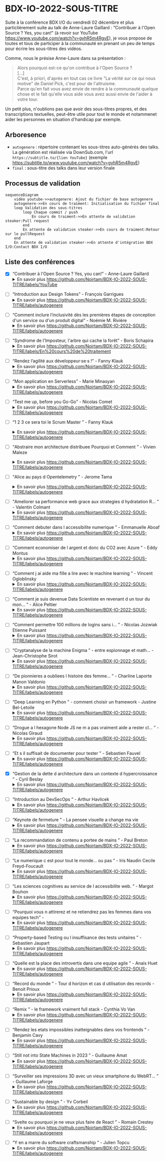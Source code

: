 # BDX-IO-2022-SOUS-TITRE

Suite à la conférence BDX I/O du vendredi 02 décembre et plus particlièrement suite au talk de Anne-Laure Gaillard : <q>Contribuer à l'Open Source ? Yes, you can!</q> (à revoir sur YouTube https://www.youtube.com/watch?v=gyhR5m4RgyE),
je vous propose de toutes et tous de participer à la communauté en prenant un peu de temps pour écrire les sous-titres des vidéos.

Comme, nous le présise Anne-Laure dans sa présentation :
<blockquote>
Alors pourquoi est-ce qu'on contribue à l'Open Source ? <br/>
[...]<br/>
C'est, à priori, d'après en tout cas ce livre "La vérité sur ce qui nous motive" de Daniel Pick, c'est pour de l'altruisme.<br/>
Parce qu'en fait vous avez envie de rendre à la communauté quelque chose et le fait qu'elle vous aide vous avez aussi envie de l'aider à votre tour.
</blockquote>

Un petit plus, n'oublions pas que avoir des sous-titres propres, et des transcriptions textuelles, peut-être utile pour tout le monde et notammenet aider les personnes 
en situation d'handicap par exemple.


## Arboresence
* `autogenere` : répertoire contenant les sous-titres auto-générés des talks. La génération est réalisée via DownSub.com, l'url `https://subtitle.to/{lien YouTube}` (exemple https://subtitle.to/www.youtube.com/watch?v=gyhR5m4RgyE)
* `final` : sous-titre des talks dans leur version finale

## Processus de validation

```mermaid
sequenceDiagram
    vidéo youtube->>autogenere: Ajout du fichier de base autogenere
    autogenere->>En cours de traiment: Initialisation du fichier final
    loop Validation des sous-titres
        loop Chaque commit / push
            En cours de traiment->>En attente de validation steaker:Pull request
        end
        En attente de validation steaker->>En cours de traiment:Retour sur le pullRequest
    end
    En attente de validation steaker->>En attente d'intégration BDX I/O:Contact BDX I/O
```

## Liste des conférences
* [x] <q>Contribuer à l'Open Source ? Yes, you can!</q> - Anne-Laure Gaillard <details><summary>En savoir plus https://github.com/Noirtam/BDX-IO-2022-SOUS-TITRE/labels/YouTube</summary>
  * Etat : https://github.com/Noirtam/BDX-IO-2022-SOUS-TITRE/labels/YouTube
  * Vidéo Youtube : https://www.youtube.com/watch?v=gyhR5m4RgyE
  * [Fichier sous-titre français ./final/contributer-open-source.srt](./final/contributer-open-source.srt)

</details>

* [ ] <q>Introduction aux Design Tokens</q> - François Garrigues <details><summary>En savoir plus https://github.com/Noirtam/BDX-IO-2022-SOUS-TITRE/labels/autogenere</summary>
  * Etat : https://github.com/Noirtam/BDX-IO-2022-SOUS-TITRE/labels/autogenere
  * Vidéo Youtube : https://www.youtube.com/watch?v=7BoFBcrXY1g
  * fichier autogéné : [autogenere/introduction-aux-design-tokens.srt](autogenere/introduction-aux-design-tokens.srt)
</details>

* [ ] <q>Comment inclure l’inclusivité dès les premières étapes de conception d'un service ou d'un produit digital</q> - Noémie M. Rivière<details><summary>En savoir plus https://github.com/Noirtam/BDX-IO-2022-SOUS-TITRE/labels/autogenere</summary>
  * Etat : https://github.com/Noirtam/BDX-IO-2022-SOUS-TITRE/labels/autogenere
  * Vidéo youtube : https://www.youtube.com/watch?v=KNlVkRs9a94
  * Fichier autogénéré : [./autogenere/comment-inclure-l-inclusitie-des-les-premieres-etates.srt](./autogenere/comment-inclure-l-inclusitie-des-les-premieres-etates.srt)
</details>

* [ ] <q>Syndrome de l'Imposteur, l'arbre qui cache la forêt</q> - Boris Schapira<details><summary>En savoir plus https://github.com/Noirtam/BDX-IO-2022-SOUS-TITRE/labels/En%20cours%20de%20traitement</summary>
  * Vidéo youtube : https://www.youtube.com/watch?v=vS2WKdWRNqo
  * Fichier autogénéré : [./autogenere/syndrome-de-l-imposteur-l-arbre-qui-cache-la-foret.srt](./autogenere/syndrome-de-l-imposteur-l-arbre-qui-cache-la-foret.srt)
</details>

* [ ] <q>Rendez l’agilité aux développeur·se·s !</q> - Fanny Klauk<details><summary>En savoir plus https://github.com/Noirtam/BDX-IO-2022-SOUS-TITRE/labels/autogenere</summary>
  * Etat : https://github.com/Noirtam/BDX-IO-2022-SOUS-TITRE/labels/autogenere
  * Vidéo youtube : https://www.youtube.com/watch?v=Ib2uoz2JTeY
  * Fichier autogénéré : [./autogenere/rendez-l-agilite-aux-developpeur·se·s.srt](./autogenere/rendez-l-agilite-aux-developpeur·se·s.srt)
</details>
  
* [ ] <q>Mon application en Serverless</q> - Marie Minasyan<details><summary>En savoir plus https://github.com/Noirtam/BDX-IO-2022-SOUS-TITRE/labels/autogenere</summary>
  * Etat : https://github.com/Noirtam/BDX-IO-2022-SOUS-TITRE/labels/autogenere
  * Vidéo youtube : https://www.youtube.com/watch?v=8kGkIlcaV0Q
  * Fichier autogénéré : [./autogenere/mon-application-en-serverless.srt](./autogenere/mon-application-en-serverless.srt)
</details>

* [ ] <q>Test me up, before you Go-Go</q> - Nicolas Comet<details><summary>En savoir plus https://github.com/Noirtam/BDX-IO-2022-SOUS-TITRE/labels/autogenere</summary>
  * Etat : https://github.com/Noirtam/BDX-IO-2022-SOUS-TITRE/labels/autogenere
  * Vidéo youtube : https://www.youtube.com/watch?v=8wguarCwSII
  * Fichier autogénéré : [./autogenere/test-me-up-before-you-Go-Go.srt](./autogenere/test-me-up-before-you-Go-Go.srt)
</details>

* [ ] <q>1 2 3 ce sera toi le Scrum Master </q> - Fanny Klauk<details><summary>En savoir plus https://github.com/Noirtam/BDX-IO-2022-SOUS-TITRE/labels/autogenere</summary>
  * Fichier autogénéré : [./autogenere/1_2_3_ce_sera_toi_le_Scrum_Master_-_Fanny_Klauk.fr-orig.srt](./autogenere/1_2_3_ce_sera_toi_le_Scrum_Master_-_Fanny_Klauk.fr-orig.srt)
  </details>

* [ ] <q>Abstraire mon architecture distribuee Pourquoi et Comment </q> - Vivien Maleze<details><summary>En savoir plus https://github.com/Noirtam/BDX-IO-2022-SOUS-TITRE/labels/autogenere</summary>
  * Fichier autogénéré : [./autogenere/Abstraire_mon_architecture_distribuee_Pourquoi_et_Comment_-_Vivien_Maleze.fr-orig.srt](./autogenere/Abstraire_mon_architecture_distribuee_Pourquoi_et_Comment_-_Vivien_Maleze.fr-orig.srt)
  </details>

* [ ] <q>Alice au pays d Opentelemetry </q> - Jerome Tama<details><summary>En savoir plus https://github.com/Noirtam/BDX-IO-2022-SOUS-TITRE/labels/autogenere</summary>
  * Fichier autogénéré : [./autogenere/Alice_au_pays_d_Opentelemetry_-_Jerome_Tama.fr-orig.srt](./autogenere/Alice_au_pays_d_Opentelemetry_-_Jerome_Tama.fr-orig.srt)
</details>

* [ ] <q>Ameliorer sa performance web grace aux strategies d hydratation R... </q> - Valentin Colmant<details><summary>En savoir plus https://github.com/Noirtam/BDX-IO-2022-SOUS-TITRE/labels/autogenere</summary>
  * Fichier autogénéré : [./autogenere/Ameliorer_sa_performance_web_grace_aux_strategies_d_hydratation_R..._-_Valentin_Colmant.fr-orig.srt](./autogenere/Ameliorer_sa_performance_web_grace_aux_strategies_d_hydratation_R..._-_Valentin_Colmant.fr-orig.srt)
</details>

* [ ] <q>Comment debuter dans l accessibilite numerique </q> - Emmanuelle Aboaf<details><summary>En savoir plus https://github.com/Noirtam/BDX-IO-2022-SOUS-TITRE/labels/autogenere</summary>
  * Fichier autogénéré : [./autogenere/Comment_debuter_dans_l_accessibilite_numerique_-_Emmanuelle_Aboaf.fr-orig.srt](./autogenere/Comment_debuter_dans_l_accessibilite_numerique_-_Emmanuelle_Aboaf.fr-orig.srt)
</details>

* [ ] <q>Comment economiser de l argent et donc du CO2 avec Azure </q> - Eddy Montus<details><summary>En savoir plus https://github.com/Noirtam/BDX-IO-2022-SOUS-TITRE/labels/autogenere</summary>
  * Fichier autogénéré : [./autogenere/Comment_economiser_de_l_argent_et_donc_du_CO2_avec_Azure_-_Eddy_Montus.fr-orig.srt](./autogenere/Comment_economiser_de_l_argent_et_donc_du_CO2_avec_Azure_-_Eddy_Montus.fr-orig.srt)
</details>

* [ ] <q>Comment j ai aide ma fille a lire avec le machine learning </q> - Vincent Ogloblinsky<details><summary>En savoir plus https://github.com/Noirtam/BDX-IO-2022-SOUS-TITRE/labels/autogenere</summary>
  * Fichier autogénéré : [./autogenere/Comment_j_ai_aide_ma_fille_a_lire_avec_le_machine_learning_-_Vincent_Ogloblinsky.fr-orig.srt](./autogenere/Comment_j_ai_aide_ma_fille_a_lire_avec_le_machine_learning_-_Vincent_Ogloblinsky.fr-orig.srt)
</details>

* [ ] <q>Comment je suis devenue Data Scientiste en revenant d un tour du mon... </q> - Alice Peltier<details><summary>En savoir plus https://github.com/Noirtam/BDX-IO-2022-SOUS-TITRE/labels/autogenere</summary>
  * Fichier autogénéré : [./autogenere/Comment_je_suis_devenue_Data_Scientiste_en_revenant_d_un_tour_du_mon..._-_Alice_Peltier.fr-orig.srt](./autogenere/Comment_je_suis_devenue_Data_Scientiste_en_revenant_d_un_tour_du_mon..._-_Alice_Peltier.fr-orig.srt)
</details>

* [ ] <q>Comment permettre 100 millions de logins sans i... </q> - Nicolas Jozwiak Etienne Puissant<details><summary>En savoir plus https://github.com/Noirtam/BDX-IO-2022-SOUS-TITRE/labels/autogenere</summary>
  * Fichier autogénéré : [./autogenere/Comment_permettre_100_millions_de_logins_sans_i..._-_Nicolas_Jozwiak_Etienne_Puissant.fr-orig.srt](./autogenere/Comment_permettre_100_millions_de_logins_sans_i..._-_Nicolas_Jozwiak_Etienne_Puissant.fr-orig.srt)
</details>

* [ ] <q>Cryptanalyse de la machine Enigma </q> - entre espionnage et math... - Jean-Christophe Sirot<details><summary>En savoir plus https://github.com/Noirtam/BDX-IO-2022-SOUS-TITRE/labels/autogenere</summary>
  * Fichier autogénéré : [./autogenere/Cryptanalyse_de_la_machine_Enigma_-_entre_espionnage_et_math..._-_Jean-Christophe_Sirot.fr-orig.srt](./autogenere/Cryptanalyse_de_la_machine_Enigma_-_entre_espionnage_et_math..._-_Jean-Christophe_Sirot.fr-orig.srt)
</details>

* [ ] <q>De pionnieres a oubliees l histoire des femme... </q> - Charline Laporte Manon Valdonio<details><summary>En savoir plus https://github.com/Noirtam/BDX-IO-2022-SOUS-TITRE/labels/autogenere</summary>
  * Fichier autogénéré : [./autogenere/De_pionnieres_a_oubliees_l_histoire_des_femme..._-_Charline_Laporte_Manon_Valdonio.fr-orig.srt](./autogenere/De_pionnieres_a_oubliees_l_histoire_des_femme..._-_Charline_Laporte_Manon_Valdonio.fr-orig.srt)
</details>

* [ ] <q>Deep Learning en Python </q> - comment choisir un framework - Justine Bel-Letoile<details><summary>En savoir plus https://github.com/Noirtam/BDX-IO-2022-SOUS-TITRE/labels/autogenere</summary>
  * Fichier autogénéré : [./autogenere/Deep_Learning_en_Python_-_comment_choisir_un_framework_-_Justine_Bel-Letoile.fr-orig.srt](./autogenere/Deep_Learning_en_Python_-_comment_choisir_un_framework_-_Justine_Bel-Letoile.fr-orig.srt)
</details>

* [ ] <q>Drogue a l hexagone Node JS ne m a pas vraiment aide a rester cl... </q> - Nicolas Giraud<details><summary>En savoir plus https://github.com/Noirtam/BDX-IO-2022-SOUS-TITRE/labels/autogenere</summary>
  * Fichier autogénéré : [./autogenere/Drogue_a_l_hexagone_Node_JS_ne_m_a_pas_vraiment_aide_a_rester_cl..._-_Nicolas_Giraud.fr-orig.srt](./autogenere/Drogue_a_l_hexagone_Node_JS_ne_m_a_pas_vraiment_aide_a_rester_cl..._-_Nicolas_Giraud.fr-orig.srt)
</details>

* [ ] <q>Et s il suffisait de documenter pour tester </q> - Sebastien Fauvel<details><summary>En savoir plus https://github.com/Noirtam/BDX-IO-2022-SOUS-TITRE/labels/autogenere</summary>
  * Fichier autogénéré : [./autogenere/Et_s_il_suffisait_de_documenter_pour_tester_-_Sebastien_Fauvel.fr-orig.srt](./autogenere/Et_s_il_suffisait_de_documenter_pour_tester_-_Sebastien_Fauvel.fr-orig.srt)
</details>

* [x] <q>Gestion de la dette d architecture dans un contexte d hypercroissance </q> - Cyril Beslay<details><summary>En savoir plus https://github.com/Noirtam/BDX-IO-2022-SOUS-TITRE/labels/autogenere</summary>
  * [Fichier sous-titre français ./final/Gestion_de_la_dette_d_architecture_dans_un_contexte_d_hypercroissance_-_Cyril_Beslay.fr.srt](./final/Gestion_de_la_dette_d_architecture_dans_un_contexte_d_hypercroissance_-_Cyril_Beslay.fr.srt)
</details>

* [ ] <q>Introduction au DevSecOps </q> - Arthur Havlicek<details><summary>En savoir plus https://github.com/Noirtam/BDX-IO-2022-SOUS-TITRE/labels/autogenere</summary>
  * Fichier autogénéré : [./autogenere/Introduction_au_DevSecOps_-_Arthur_Havlicek.fr-orig.srt](./autogenere/Introduction_au_DevSecOps_-_Arthur_Havlicek.fr-orig.srt)
</details>

* [ ] <q>Keynote de fermeture </q> - La pensee visuelle a change ma vie<details><summary>En savoir plus https://github.com/Noirtam/BDX-IO-2022-SOUS-TITRE/labels/autogenere</summary>
  * Fichier autogénéré : [./autogenere/Keynote_de_fermeture_-_La_pensee_visuelle_a_change_ma_vie.fr-orig.srt](./autogenere/Keynote_de_fermeture_-_La_pensee_visuelle_a_change_ma_vie.fr-orig.srt)
</details>

* [ ] <q>La recommandation de contenu a portee de mains </q> - Paul Breton<details><summary>En savoir plus https://github.com/Noirtam/BDX-IO-2022-SOUS-TITRE/labels/autogenere</summary>
  * Fichier autogénéré : [./autogenere/La_recommandation_de_contenu_a_portee_de_mains_-_Paul_Breton.fr-orig.srt](./autogenere/La_recommandation_de_contenu_a_portee_de_mains_-_Paul_Breton.fr-orig.srt)
</details>

* [ ] <q>Le numerique c est pour tout le monde... ou pas </q> - Iris Naudin Cecile Freyd-Foucault<details><summary>En savoir plus https://github.com/Noirtam/BDX-IO-2022-SOUS-TITRE/labels/autogenere</summary>
  * Fichier autogénéré : [./autogenere/Le_numerique_c_est_pour_tout_le_monde..._ou_pas_-_Iris_Naudin_Cecile_Freyd-Foucault.fr-orig.srt](./autogenere/Le_numerique_c_est_pour_tout_le_monde..._ou_pas_-_Iris_Naudin_Cecile_Freyd-Foucault.fr-orig.srt)
</details>

* [ ] <q>Les sciences cognitives au service de l accessibilite web. </q> - Margot Bouhon<details><summary>En savoir plus https://github.com/Noirtam/BDX-IO-2022-SOUS-TITRE/labels/autogenere</summary>
  * Fichier autogénéré : [./autogenere/Les_sciences_cognitives_au_service_de_l_accessibilite_web._-_Margot_Bouhon.fr-orig.srt](./autogenere/Les_sciences_cognitives_au_service_de_l_accessibilite_web._-_Margot_Bouhon.fr-orig.srt)
</details>

* [ ] <q>Pourquoi vous n attirerez et ne retiendrez pas les femmes dans vos equipes tech</q> - <details><summary>En savoir plus https://github.com/Noirtam/BDX-IO-2022-SOUS-TITRE/labels/autogenere</summary>
  * Fichier autogénéré : [./autogenere/Pourquoi_vous_n_attirerez_et_ne_retiendrez_pas_les_femmes_dans_vos_equipes_tech.fr-orig.srt](./autogenere/Pourquoi_vous_n_attirerez_et_ne_retiendrez_pas_les_femmes_dans_vos_equipes_tech.fr-orig.srt)
</details>

* [ ] <q>Property-based Testing ou l insuffisance des tests unitaires </q> - Sebastien Jaupart<details><summary>En savoir plus https://github.com/Noirtam/BDX-IO-2022-SOUS-TITRE/labels/autogenere</summary>
  * Fichier autogénéré : [./autogenere/Property-based_Testing_ou_l_insuffisance_des_tests_unitaires_-_Sebastien_Jaupart.fr-orig.srt](./autogenere/Property-based_Testing_ou_l_insuffisance_des_tests_unitaires_-_Sebastien_Jaupart.fr-orig.srt)
</details>

* [ ] <q>Quelle est la place des introvertis dans une equipe agile </q> - Anais Huet<details><summary>En savoir plus https://github.com/Noirtam/BDX-IO-2022-SOUS-TITRE/labels/autogenere</summary>
  * Fichier autogénéré : [./autogenere/Quelle_est_la_place_des_introvertis_dans_une_equipe_agile_-_Anais_Huet.fr-orig.srt](./autogenere/Quelle_est_la_place_des_introvertis_dans_une_equipe_agile_-_Anais_Huet.fr-orig.srt)
</details>

* [ ] <q>Record du monde </q> - Tour d horizon et cas d utilisation des records - Benoit Prioux<details><summary>En savoir plus https://github.com/Noirtam/BDX-IO-2022-SOUS-TITRE/labels/autogenere</summary>
  * Fichier autogénéré : [./autogenere/Record_du_monde_-_Tour_d_horizon_et_cas_d_utilisation_des_records_-_Benoit_Prioux.fr-orig.srt](./autogenere/Record_du_monde_-_Tour_d_horizon_et_cas_d_utilisation_des_records_-_Benoit_Prioux.fr-orig.srt)
</details>

* [ ] <q>Remix </q> - le framework vraiment full stack - Cynthia Vo Van<details><summary>En savoir plus https://github.com/Noirtam/BDX-IO-2022-SOUS-TITRE/labels/autogenere</summary>
  * Fichier autogénéré : [./autogenere/Remix_-_le_framework_vraiment_full_stack_-_Cynthia_Vo_Van.fr-orig.srt](./autogenere/Remix_-_le_framework_vraiment_full_stack_-_Cynthia_Vo_Van.fr-orig.srt)
</details>

* [ ] <q>Rendez les etats impossibles inatteignables dans vos frontends </q> - Benjamin Cavy<details><summary>En savoir plus https://github.com/Noirtam/BDX-IO-2022-SOUS-TITRE/labels/autogenere</summary>
  * Fichier autogénéré : [./autogenere/Rendez_les_etats_impossibles_inatteignables_dans_vos_frontends_-_Benjamin_Cavy.fr-orig.srt](./autogenere/Rendez_les_etats_impossibles_inatteignables_dans_vos_frontends_-_Benjamin_Cavy.fr-orig.srt)
</details>

* [ ] <q>Still not into State Machines in 2023 </q> - Guillaume Amat<details><summary>En savoir plus https://github.com/Noirtam/BDX-IO-2022-SOUS-TITRE/labels/autogenere</summary>
  * Fichier autogénéré : [./autogenere/Still_not_into_State_Machines_in_2023_-_Guillaume_Amat.fr-orig.srt](./autogenere/Still_not_into_State_Machines_in_2023_-_Guillaume_Amat.fr-orig.srt)
</details>

* [ ] <q>Surveiller ses impressions 3D avec un vieux smartphone du WebRT... </q> - Guillaume Laforge<details><summary>En savoir plus https://github.com/Noirtam/BDX-IO-2022-SOUS-TITRE/labels/autogenere</summary>
  * Fichier autogénéré : [./autogenere/Surveiller_ses_impressions_3D_avec_un_vieux_smartphone_du_WebRT..._-_Guillaume_Laforge.fr-orig.srt](./autogenere/Surveiller_ses_impressions_3D_avec_un_vieux_smartphone_du_WebRT..._-_Guillaume_Laforge.fr-orig.srt)
</details>

* [ ] <q>Sustainable by design </q> - Yv Corbeil<details><summary>En savoir plus https://github.com/Noirtam/BDX-IO-2022-SOUS-TITRE/labels/autogenere</summary>
  * Fichier autogénéré : [./autogenere/Sustainable_by_design_-_Yv_Corbeil.fr-orig.srt](./autogenere/Sustainable_by_design_-_Yv_Corbeil.fr-orig.srt)
</details>

* [ ] <q>Svelte ou pourquoi je ne veux plus faire de React </q> - Romain Crestey<details><summary>En savoir plus https://github.com/Noirtam/BDX-IO-2022-SOUS-TITRE/labels/autogenere</summary>
  * Fichier autogénéré : [./autogenere/Svelte_ou_pourquoi_je_ne_veux_plus_faire_de_React_-_Romain_Crestey.fr-orig.srt](./autogenere/Svelte_ou_pourquoi_je_ne_veux_plus_faire_de_React_-_Romain_Crestey.fr-orig.srt)
</details>

* [ ] <q>Y en a marre du software craftsmanship </q> - Julien Topcu<details><summary>En savoir plus https://github.com/Noirtam/BDX-IO-2022-SOUS-TITRE/labels/autogenere</summary>
  * Fichier autogénéré : [./autogenere/Y_en_a_marre_du_software_craftsmanship_-_Julien_Topcu.fr-orig.srt](./autogenere/Y_en_a_marre_du_software_craftsmanship_-_Julien_Topcu.fr-orig.srt)
</details>
